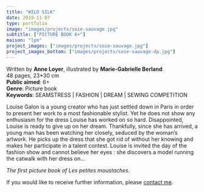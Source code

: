```yaml
---
title: "WILD SILK"
date: 2019-11-07
type: portfolio
image: "images/projects/soie-sauvage.jpg"
subtitle: ["PICTURE BOOK 6+"]
maison: "lpm"
project_images: ["images/projects/soie-sauvage.jpg"]
project_images_bottom: ["images/projects/soie-sauvage-dp.jpg"]
---
```


Written by **Anne Loyer**, illustrated by **Marie-Gabrielle Berland**.   
48 pages, 23*30 cm   
**Public aimed**: 6+   
**Genre**: Picture book      
**Keywords**: SEAMSTRESS | FASHION | DREAM | SEWING COMPETITION


Louise Galon is a young creator who has just settled down in Paris in order to present her work to a most fashionable stylist. Yet he does not show any enthusiasm for the dress Louise has worked on so hard. Disappointed, Louise is ready to give up on her dream.
Thankfully, since she has arrived, a young man has been watching her closely, seduced by the woman’s artwork. He picks up the dress that she got rid of without her knowing and makes her participate in a talent contest. Louise is invited the day of the fashion show and cannot believe her eyes : she discovers a model running the catwalk with her dress on…   



*The first picture book of Les petites moustaches.*      





If you would like to receive further information, please [contact me](mailto:melanie.guillaumin.edition@gmail.com).


